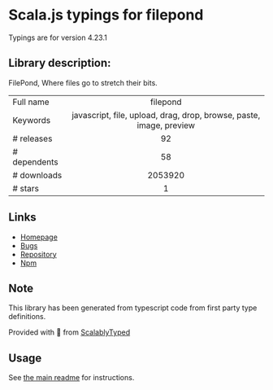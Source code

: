 
# Scala.js typings for filepond

Typings are for version 4.23.1

## Library description:
FilePond, Where files go to stretch their bits.

|                    |                 |
| ------------------ | :-------------: |
| Full name          | filepond |
| Keywords           | javascript, file, upload, drag, drop, browse, paste, image, preview |
| # releases         | 92 |
| # dependents       | 58 |
| # downloads        | 2053920 |
| # stars            | 1 |

## Links
- [Homepage](https://pqina.nl/filepond/)
- [Bugs](https://github.com/pqina/filepond/issues)
- [Repository](https://github.com/pqina/filepond)
- [Npm](https://www.npmjs.com/package/filepond)
    


## Note
This library has been generated from typescript code from first party type definitions.

Provided with :purple_heart: from [ScalablyTyped](https://github.com/oyvindberg/ScalablyTyped)

## Usage
See [the main readme](../../readme.md) for instructions.



